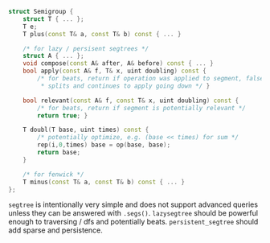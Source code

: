 ```c++
struct Semigroup {
	struct T { ... };
	T e;
	T plus(const T& a, const T& b) const { ... }

	/* for lazy / persisent segtrees */
	struct A { ... };
	void compose(const A& after, A& before) const { ... }
	bool apply(const A& f, T& x, uint doubling) const {
		/* for beats, return if operation was applied to segment, false
		 * splits and continues to apply going down */ }

	bool relevant(const A& f, const T& x, uint doubling) const {
		/* for beats, return if segment is potentially relevant */
		return true; }

	T doubl(T base, uint times) const {
		/* potentially optimize, e.g. (base << times) for sum */
		rep(i,0,times) base = op(base, base);
		return base;
	}

	/* for fenwick */
	T minus(const T& a, const T& b) const { ... }
};
```

`segtree` is intentionally very simple and does not support advanced queries unless they can be answered with `.segs()`.  `lazysegtree` should be powerful enough to traversing / dfs and potentially beats. `persistent_segtree` should add sparse and persistence.
